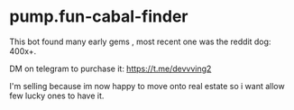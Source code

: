# pump.fun-cabal-finder
This bot found many early gems , most recent one was the reddit dog: 400x+.

DM on telegram to purchase it: https://t.me/devvving2

I'm selling because im now happy to move onto real estate so i want allow few lucky ones to have it.
